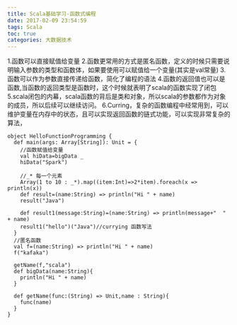 ```yaml
---
title: Scala基础学习-函数式编程
date: 2017-02-09 23:54:59
tags: Scala
toc: true
categories: 大数据技术
---
```

1.函数可以直接赋值给变量
2.函数更常用的方式是匿名函数，定义的时候只需要说明输入参数的类型和函数体，如果要使用可以赋值给一个变量(其实是val常量)
3.函数可以作为参数直接传递给函数，简化了编程的语法
4.函数的返回值也可以是函数,当函数的返回类型是函数时，这个时候就表明了scala的函数实现了闭包
5.scala闭包的内幕，scala函数的背后是类和对象，所以scala的参数都作为对象的成员，所以后续可以继续访问。
6.Curring，复杂的函数编程中经常用到，可以维护变量在内存中的状态，且可以实现返回函数的链式功能，可以实现非常复杂的算法，
<!-- more -->
```
object HelloFunctionProgramming {
  def main(args: Array[String]): Unit = {
    //函数赋值给变量
    val hiData=bigData _
    hiData("Spark")

    //_* 每一个元素
    Array(1 to 10 : _*).map((item:Int)=>2*item).foreach(x => println(x))
    def result=(name:String) => println("Hi " + name)
    result("Java")

    def result1(message:String)=(name:String) => println(message+"  " + name)
    result1("hello")("Java")//currying 函数写法
  }
  //匿名函数
  val f=(name:String) => println("Hi " + name)
  f("kafaka")

  getName(f,"scala")
  def bigData(name:String){
    println("Hi " + name)
  }

  def getName(func:(String) => Unit,name : String){
    func(name)
  }
}
```
